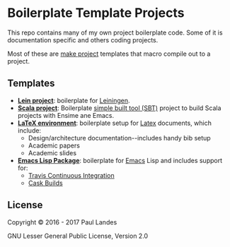 # Boilerplate Template Projects

This repo contains many of my own project boilerplate code.  Some of it is
documentation specific and others coding projects.

Most of these are [make project](https://github.com/plandes/clj-mkproj)
templates that macro compile out to a project.


## Templates

* **[Lein project](https://github.com/plandes/template/tree/master/lein)**:
  boilerplate for [Leiningen](http://leiningen.org).
* **[Scala project](https://github.com/plandes/template/tree/master/sbt)**:
  Boilerplate [simple built tool (SBT)](http://www.scala-sbt.org) project to
  build Scala projects with Ensime ane Emacs.
* **[LaTeX environment](https://github.com/plandes/template/tree/master/tex)**:
  boilerplate setup
  for [Latex](https://github.com/plandes/template/tree/master/tex) documents,
  which include:
  * Design/architecture documentation--includes handy bib setup
  * Academic papers
  * Academic slides
* **[Emacs Lisp Package](https://github.com/plandes/template/tree/master/elisp)**:
  boilerplate for [Emacs](https://www.gnu.org/software/emacs/) Lisp and
  includes support for:
  * [Travis Continuous Integration](https://travis-ci.org)
  * [Cask Builds](https://cask.github.io)
  

## License
Copyright © 2016 - 2017 Paul Landes

GNU Lesser General Public License, Version 2.0
